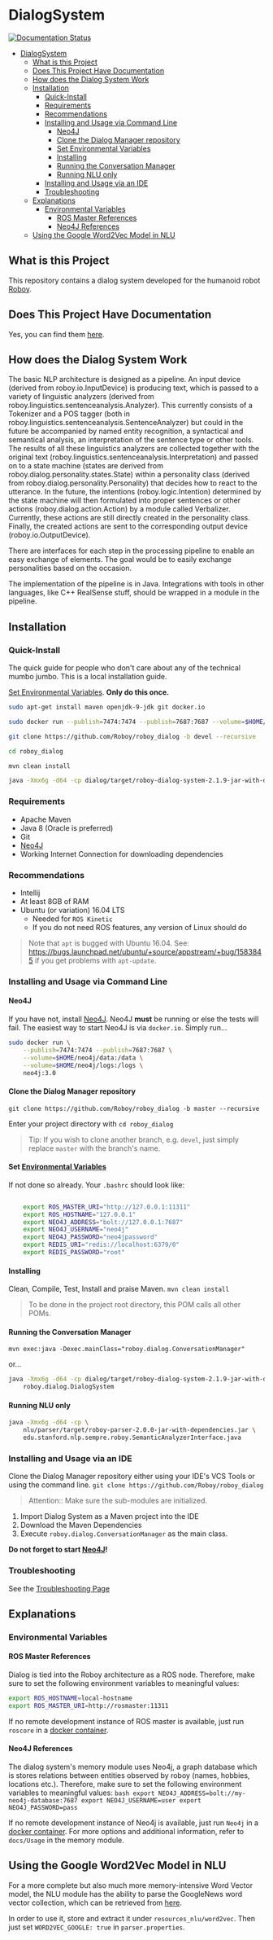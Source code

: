 # DialogSystem
[![Documentation Status](https://readthedocs.org/projects/roboydialog/badge/?version=latest)](http://roboydialog.readthedocs.io/en/master/?badge=latest)

- [DialogSystem](#dialogsystem)
    - [What is this Project](#what-is-this-project)
    - [Does This Project Have Documentation](#does-this-project-have-documentation)
    - [How does the Dialog System Work](#how-does-the-dialog-system-work)
    - [Installation](#installation)
        - [Quick-Install](#quick-install)
        - [Requirements](#requirements)
        - [Recommendations](#recommendations)
        - [Installing and Usage via Command Line](#installing-and-usage-via-command-line)
            - [Neo4J](#neo4j)
            - [Clone the Dialog Manager repository](#clone-the-dialog-manager-repository)
            - [Set Environmental Variables](#set-environmental-variables)
            - [Installing](#installing)
            - [Running the Conversation Manager](#running-the-conversation-manager)
            - [Running NLU only](#running-nlu-only)
        - [Installing and Usage via an IDE](#installing-and-usage-via-an-ide)
        - [Troubleshooting](#troubleshooting)
    - [Explanations](#explanations)
        - [Environmental Variables](#environmental-variables)
            - [ROS Master References](#ros-master-references)
            - [Neo4J References](#neo4j-references)
    - [Using the Google Word2Vec Model in NLU](#using-the-google-word2vec-model-in-nlu)

## What is this Project

This repository contains a dialog system developed for the humanoid robot [Roboy](roboy.org).

## Does This Project Have Documentation

Yes, you can find them [here](https://roboy-dialog.readthedocs.io/).

## How does the Dialog System Work

The basic NLP architecture is designed as a pipeline. An input device (derived from roboy.io.InputDevice) is producing text, which is passed to a variety of linguistic analyzers (derived from roboy.linguistics.sentenceanalysis.Analyzer). This currently consists of a Tokenizer and a POS tagger (both in roboy.linguistics.sentenceanalysis.SentenceAnalyzer) but could in the future be accompanied by named entity recognition, a syntactical and semantical analysis, an interpretation of the sentence type or other tools. The results of all these linguistics analyzers are collected together with the original text (roboy.linguistics.sentenceanalysis.Interpretation) and passed on to a state machine (states are derived from roboy.dialog.personality.states.State) within a personality class (derived from roboy.dialog.personality.Personality) that decides how to react to the utterance. In the future, the intentions (roboy.logic.Intention) determined by the state machine will then formulated into proper sentences or other actions (roboy.dialog.action.Action) by a module called Verbalizer. Currently, these actions are still directly created in the personality class. Finally, the created actions are sent to the corresponding output device (roboy.io.OutputDevice).

There are interfaces for each step in the processing pipeline to enable an easy exchange of elements. The goal would be to easily exchange personalities based on the occasion.

The implementation of the pipeline is in Java. Integrations with tools in other languages, like C++ RealSense stuff, should be wrapped in a module in the pipeline.

## Installation

### Quick-Install

The quick guide for people who don't care about any of the technical mumbo jumbo. This is a local installation guide.

[Set Environmental Variables](#set-environmental-variables). **Only do this once.**

```bash
sudo apt-get install maven openjdk-9-jdk git docker.io

sudo docker run --publish=7474:7474 --publish=7687:7687 --volume=$HOME/neo4j/data:/data --volume=$HOME/neo4j/logs:/logs neo4j:3.0

git clone https://github.com/Roboy/roboy_dialog -b devel --recursive

cd roboy_dialog

mvn clean install

java -Xmx6g -d64 -cp dialog/target/roboy-dialog-system-2.1.9-jar-with-dependencies.jar roboy.dialog.DialogSystem
```

### Requirements

- Apache Maven
- Java 8 (Oracle is preferred)
- Git
- [Neo4J](http://roboy-memory.readthedocs.io/en/latest/Usage/0_installation.html#local-neo4j-instance)
- Working Internet Connection for downloading dependencies

### Recommendations

- Intellij
- At least 8GB of RAM
- Ubuntu (or variation) 16.04 LTS
    - Needed for `ROS Kinetic`
    - If you do not need ROS features, any version of Linux should do

> Note that `apt` is bugged with Ubuntu 16.04. See: https://bugs.launchpad.net/ubuntu/+source/appstream/+bug/1583845 if you get problems with `apt-update`.

### Installing and Usage via Command Line

#### Neo4J

If you have not, install [Neo4J](http://roboy-memory.readthedocs.io/en/latest/Usage/0_installation.html#local-neo4j-instance). Neo4J **must** be running or else the tests will fail. The easiest way to start Neo4J is via `docker.io`. Simply run...

``` bash
sudo docker run \
    --publish=7474:7474 --publish=7687:7687 \
    --volume=$HOME/neo4j/data:/data \
    --volume=$HOME/neo4j/logs:/logs \
    neo4j:3.0
```

#### Clone the Dialog Manager repository

`git clone https://github.com/Roboy/roboy_dialog -b master --recursive`

Enter your project directory with `cd roboy_dialog`

> Tip: If you wish to clone another branch, e.g. `devel`, just simply replace `master` with the branch's name.

#### Set [Environmental Variables](http://roboy-memory.readthedocs.io/en/latest/Usage/1_getting_started.html)

If not done so already. Your `.bashrc` should look like:

``` bash

    export ROS_MASTER_URI="http://127.0.0.1:11311"
    export ROS_HOSTNAME="127.0.0.1"
    export NEO4J_ADDRESS="bolt://127.0.0.1:7687"
    export NEO4J_USERNAME="neo4j"
    export NEO4J_PASSWORD="neo4jpassword"
    export REDIS_URI="redis://localhost:6379/0"
    export REDIS_PASSWORD="root"
```

#### Installing

Clean, Compile, Test, Install and praise Maven.
`mvn clean install`

> To be done in the project root directory, this POM calls all other POMs.

#### Running the Conversation Manager

`mvn exec:java -Dexec.mainClass="roboy.dialog.ConversationManager"`

or...

``` bash
java -Xmx6g -d64 -cp dialog/target/roboy-dialog-system-2.1.9-jar-with-dependencies.jar \
    roboy.dialog.DialogSystem
```

#### Running NLU only

``` bash
java -Xmx6g -d64 -cp \
    nlu/parser/target/roboy-parser-2.0.0-jar-with-dependencies.jar \
    edu.stanford.nlp.sempre.roboy.SemanticAnalyzerInterface.java
```

### Installing and Usage via an IDE

Clone the Dialog Manager repository either using your IDE's VCS Tools or using the command line.
`git clone https://github.com/Roboy/roboy_dialog`

> Attention:: Make sure the sub-modules are initialized.

1. Import Dialog System as a Maven project into the IDE
2. Download the Maven Dependencies
3. Execute `roboy.dialog.ConversationManager` as the main class.

**Do not forget to start [Neo4J](#neo4j)!**

### Troubleshooting

See the [Troubleshooting Page](http://roboy-dialog.readthedocs.io/en/latest/Usage/9_troubleshooting.html)

## Explanations

### Environmental Variables

#### ROS Master References

Dialog is tied into the Roboy architecture as a ROS node.
Therefore, make sure to set the following environment variables to meaningful values:

```bash
export ROS_HOSTNAME=local-hostname
export ROS_MASTER_URI=http://rosmaster:11311
```

If no remote development instance of ROS master is available, just run
`roscore` in a [docker container](http://wiki.ros.org/docker/Tutorials/Docker).

#### Neo4J References

The dialog system's memory module uses Neo4j, a graph database which is
stores relations between entities observed by roboy (names, hobbies, locations etc.).
Therefore, make sure to set the following environment variables to meaningful values:
``bash
export NEO4J_ADDRESS=bolt://my-neo4j-database:7687
export NEO4J_USERNAME=user
export NEO4J_PASSWORD=pass
``

If no remote development instance of Neo4j is available, just run
`Neo4j` in a [docker container](https://neo4j.com/developer/docker/#_how_to_use_the_neo4j_docker_image). For more options and additional information, refer to `docs/Usage` in the
memory module.

## Using the Google Word2Vec Model in NLU

For a more complete but also much more memory-intensive Word Vector model,
the NLU module has the ability to parse the GoogleNews word vector collection,
which can be retrieved from [here](https://s3.amazonaws.com/dl4j-distribution/GoogleNews-vectors-negative300.bin.gz).

In order to use it, store and extract it under `resources_nlu/word2vec`. Then just set
`WORD2VEC_GOOGLE: true` in `parser.properties`.
